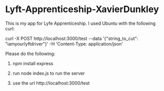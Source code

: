 # Lyft-Apprenticeship-XavierDunkley

This is my app for Lyfe Apprenticeship. I used Ubuntu with the following curl:

curl -X POST http://localhost:3000/test --data '{"string_to_cut": "iamyourlyftdriver"}' -H 'Content-Type: application/json'

Please do the following:

1. npm install express

2. run node index.js to run the server

3. use the url http://localhost:3000/test

